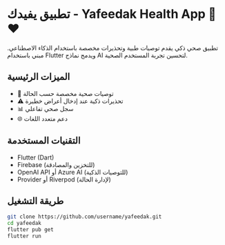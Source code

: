 # تطبيق يفيدك - Yafeedak Health App 🤖❤️

تطبيق صحي ذكي يقدم توصيات طبية وتحذيرات مخصصة باستخدام الذكاء الاصطناعي. مبني باستخدام Flutter ويدمج نماذج AI لتحسين تجربة المستخدم الصحية.

## الميزات الرئيسية
- 🧠 توصيات صحية مخصصة حسب الحالة
- ⚠️ تحذيرات ذكية عند إدخال أعراض خطيرة
- 📊 سجل صحي تفاعلي
- 🌐 دعم متعدد اللغات

## التقنيات المستخدمة
- Flutter (Dart)
- Firebase (للتخزين والمصادقة)
- OpenAI API أو Azure AI (للتوصيات الذكية)
- Provider أو Riverpod (لإدارة الحالة)

## طريقة التشغيل
```bash
git clone https://github.com/username/yafeedak.git
cd yafeedak
flutter pub get
flutter run
